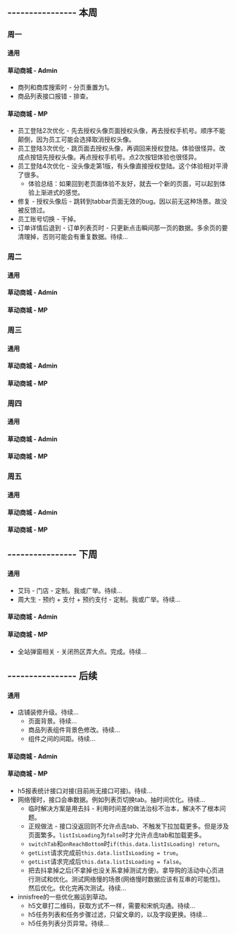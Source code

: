 ## ---------------- 本周

### 周一
#### 通用
#### 草动商城 - Admin
* 商列和商库搜索时 - 分页重置为1。
* 商品列表接口报错 - 排查。
#### 草动商城 - MP
* 员工登陆2次优化 - 先去授权头像页面授权头像，再去授权手机号。顺序不能颠倒，因为员工可能会选择取消授权头像。
* 员工登陆3次优化 - 跳页面去授权头像，再调回来授权登陆。体验很怪异。改成点按钮先授权头像。再点授权手机号。点2次按钮体验也很怪异。
* 员工登陆4次优化 - 没头像走第1版，有头像直接授权登陆。这个体验相对平滑了很多。
  - 体验总结：如果回到老页面体验不友好，就去一个新的页面，可以起到体验上渐进式的感觉。
* 修复 - 授权头像后 - 跳转到tabbar页面无效的bug。因以前无这种场景。故没被反馈过。
* 员工账号切换 - 干掉。
* 订单详情后退到 - 订单列表页时 - 只更新点击瞬间那一页的数据。多余页的要清理掉，否则可能会有重复数据。待续...

### 周二
#### 通用
#### 草动商城 - Admin
#### 草动商城 - MP

### 周三
#### 通用
#### 草动商城 - Admin
#### 草动商城 - MP

### 周四
#### 通用
#### 草动商城 - Admin
#### 草动商城 - MP

### 周五
#### 通用
#### 草动商城 - Admin
#### 草动商城 - MP

## ---------------- 下周
#### 通用
* 艾玛 - 门店 - 定制。我或广举。待续...
* 周大生 - 预约 + 支付 + 预约支付 - 定制。我或广举。待续...
#### 草动商城 - Admin
#### 草动商城 - MP
* 全站弹窗相关 - 关闭热区弄大点。完成。待续...

## ---------------- 后续
#### 通用
* 店铺装修升级。待续...
  - 页面背景。待续...
  - 商品列表组件背景色修改。待续...
  - 组件之间的间距。待续...
#### 草动商城 - Admin
#### 草动商城 - MP
* h5报表统计接口对接(目前尚无接口可接)。待续...
* 网络慢时，接口会串数据。例如列表页切换tab。抽时间优化。待续...
  - 临时解决方案是用去抖 - 利用时间差的做法治标不治本，解决不了根本问题。
  - 正规做法 - 接口没返回则不允许点击tab、不触发下拉加载更多。但是涉及页面繁多。`listIsLoading`为`false`时才允许点击tab和加载更多。
  - `switchTab`和`onReachBottom`时`if(this.data.listIsLoading) return`。
  - `getList`请求完成前`this.data.listIsLoading = true`。
  - `getList`请求完成后`this.data.listIsLoading = false`。
  - 把去抖拿掉之后(不拿掉也没关系拿掉测试方便)。拿导购的活动中心页进行测试和优化。测试网络慢的场景(网络慢时数据应该有互串的可能性)。然后优化。优化完再次测试。待续...
* innisfree的一些优化搬运到草动。
  - h5文章打二维码，获取方式不一样，需要和宋帆沟通。待续...
  - h5任务列表和任务步骤过滤，只留文章的，以及字段更换。待续...
  - h5任务列表分页异常。待续...
